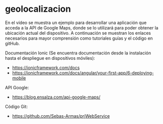 # geolocalizacion

En el vídeo se muestra un ejemplo para desarrollar una aplicación que 
acceda a la API de Google Maps, donde se lo utilizará para poder obtener
la ubicación actual del dispositivo. A continuación se muestran los enlaces 
necesarios para mayor comprensión como tutoriales guías y el código en gitHub.

Documentación Ionic (Se encuentra documentación desde la instalación
hasta el despliegue en dispositivos móviles):
  - https://ionicframework.com/docs
  - https://ionicframework.com/docs/angular/your-first-app/6-deploying-mobile

API Google:
  - https://blog.ensalza.com/api-google-maps/

Código Git:
  - https://github.com/Sebas-Armas/prjWebService
